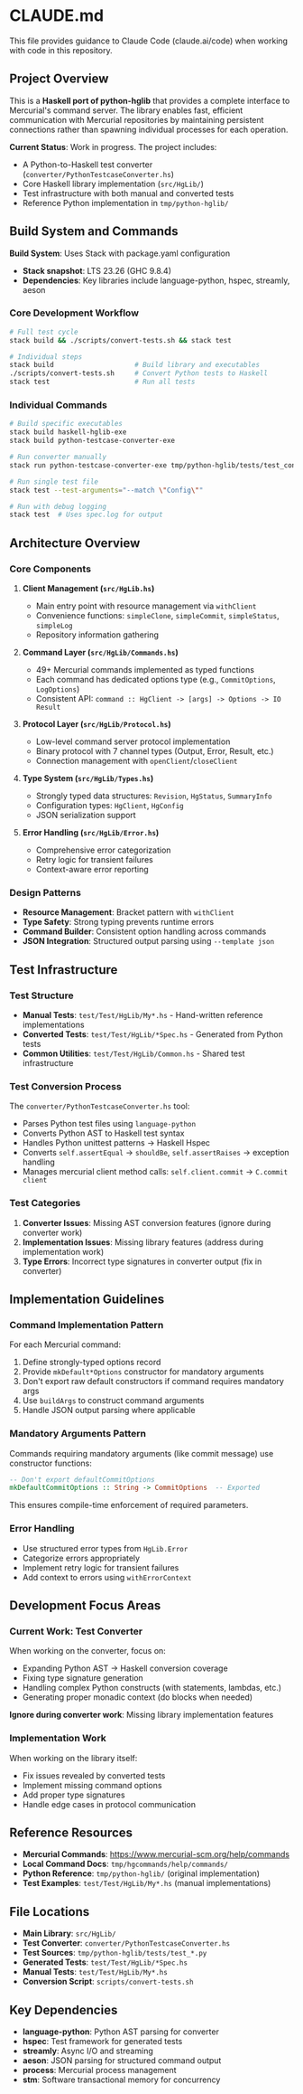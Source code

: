 # CLAUDE.md

This file provides guidance to Claude Code (claude.ai/code) when working with code in this repository.

## Project Overview

This is a **Haskell port of python-hglib** that provides a complete interface to Mercurial's command server. The library enables fast, efficient communication with Mercurial repositories by maintaining persistent connections rather than spawning individual processes for each operation.

**Current Status**: Work in progress. The project includes:
- A Python-to-Haskell test converter (`converter/PythonTestcaseConverter.hs`)
- Core Haskell library implementation (`src/HgLib/`)
- Test infrastructure with both manual and converted tests
- Reference Python implementation in `tmp/python-hglib/`

## Build System and Commands

**Build System**: Uses Stack with package.yaml configuration
- **Stack snapshot**: LTS 23.26 (GHC 9.8.4)
- **Dependencies**: Key libraries include language-python, hspec, streamly, aeson

### Core Development Workflow

```bash
# Full test cycle
stack build && ./scripts/convert-tests.sh && stack test

# Individual steps
stack build                    # Build library and executables
./scripts/convert-tests.sh     # Convert Python tests to Haskell
stack test                     # Run all tests
```

### Individual Commands

```bash
# Build specific executables
stack build haskell-hglib-exe
stack build python-testcase-converter-exe

# Run converter manually
stack run python-testcase-converter-exe tmp/python-hglib/tests/test_config.py

# Run single test file
stack test --test-arguments="--match \"Config\""

# Run with debug logging
stack test  # Uses spec.log for output
```

## Architecture Overview

### Core Components

1. **Client Management (`src/HgLib.hs`)**
   - Main entry point with resource management via `withClient`
   - Convenience functions: `simpleClone`, `simpleCommit`, `simpleStatus`, `simpleLog`
   - Repository information gathering

2. **Command Layer (`src/HgLib/Commands.hs`)**
   - 49+ Mercurial commands implemented as typed functions
   - Each command has dedicated options type (e.g., `CommitOptions`, `LogOptions`)
   - Consistent API: `command :: HgClient -> [args] -> Options -> IO Result`

3. **Protocol Layer (`src/HgLib/Protocol.hs`)**
   - Low-level command server protocol implementation
   - Binary protocol with 7 channel types (Output, Error, Result, etc.)
   - Connection management with `openClient`/`closeClient`

4. **Type System (`src/HgLib/Types.hs`)**
   - Strongly typed data structures: `Revision`, `HgStatus`, `SummaryInfo`
   - Configuration types: `HgClient`, `HgConfig`
   - JSON serialization support

5. **Error Handling (`src/HgLib/Error.hs`)**
   - Comprehensive error categorization
   - Retry logic for transient failures
   - Context-aware error reporting

### Design Patterns

- **Resource Management**: Bracket pattern with `withClient`
- **Type Safety**: Strong typing prevents runtime errors
- **Command Builder**: Consistent option handling across commands
- **JSON Integration**: Structured output parsing using `--template json`

## Test Infrastructure

### Test Structure

- **Manual Tests**: `test/Test/HgLib/My*.hs` - Hand-written reference implementations
- **Converted Tests**: `test/Test/HgLib/*Spec.hs` - Generated from Python tests
- **Common Utilities**: `test/Test/HgLib/Common.hs` - Shared test infrastructure

### Test Conversion Process

The `converter/PythonTestcaseConverter.hs` tool:
- Parses Python test files using `language-python`
- Converts Python AST to Haskell test syntax
- Handles Python unittest patterns → Haskell Hspec
- Converts `self.assertEqual` → `shouldBe`, `self.assertRaises` → exception handling
- Manages mercurial client method calls: `self.client.commit` → `C.commit client`

### Test Categories

1. **Converter Issues**: Missing AST conversion features (ignore during converter work)
2. **Implementation Issues**: Missing library features (address during implementation work)
3. **Type Errors**: Incorrect type signatures in converter output (fix in converter)

## Implementation Guidelines

### Command Implementation Pattern

For each Mercurial command:
1. Define strongly-typed options record
2. Provide `mkDefault*Options` constructor for mandatory arguments
3. Don't export raw default constructors if command requires mandatory args
4. Use `buildArgs` to construct command arguments
5. Handle JSON output parsing where applicable

### Mandatory Arguments Pattern

Commands requiring mandatory arguments (like commit message) use constructor functions:

```haskell
-- Don't export defaultCommitOptions
mkDefaultCommitOptions :: String -> CommitOptions  -- Exported
```

This ensures compile-time enforcement of required parameters.

### Error Handling

- Use structured error types from `HgLib.Error`
- Categorize errors appropriately
- Implement retry logic for transient failures
- Add context to errors using `withErrorContext`

## Development Focus Areas

### Current Work: Test Converter

When working on the converter, focus on:
- Expanding Python AST → Haskell conversion coverage
- Fixing type signature generation
- Handling complex Python constructs (with statements, lambdas, etc.)
- Generating proper monadic context (do blocks when needed)

**Ignore during converter work**: Missing library implementation features

### Implementation Work

When working on the library itself:
- Fix issues revealed by converted tests
- Implement missing command options
- Add proper type signatures
- Handle edge cases in protocol communication

## Reference Resources

- **Mercurial Commands**: https://www.mercurial-scm.org/help/commands
- **Local Command Docs**: `tmp/hgcommands/help/commands/`
- **Python Reference**: `tmp/python-hglib/` (original implementation)
- **Test Examples**: `test/Test/HgLib/My*.hs` (manual implementations)

## File Locations

- **Main Library**: `src/HgLib/`
- **Test Converter**: `converter/PythonTestcaseConverter.hs`
- **Test Sources**: `tmp/python-hglib/tests/test_*.py`
- **Generated Tests**: `test/Test/HgLib/*Spec.hs`
- **Manual Tests**: `test/Test/HgLib/My*.hs`
- **Conversion Script**: `scripts/convert-tests.sh`

## Key Dependencies

- **language-python**: Python AST parsing for converter
- **hspec**: Test framework for generated tests
- **streamly**: Async I/O and streaming
- **aeson**: JSON parsing for structured command output
- **process**: Mercurial process management
- **stm**: Software transactional memory for concurrency